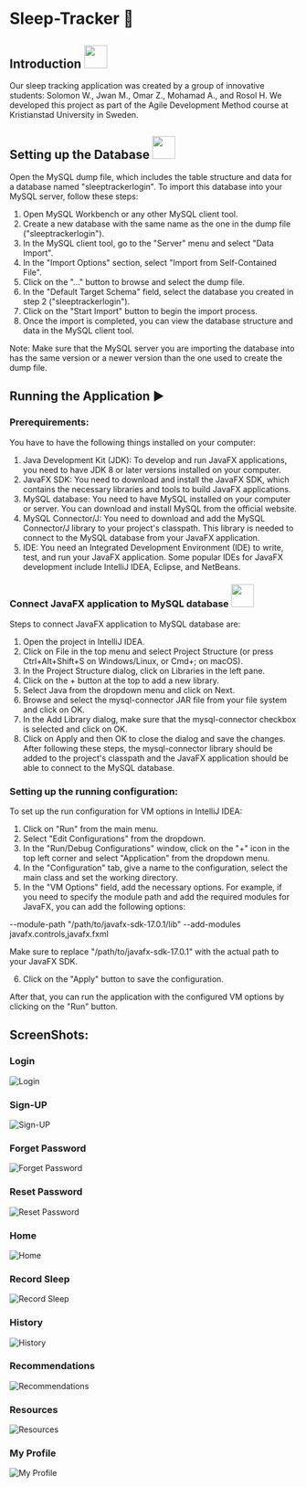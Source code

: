 

# Sleep-Tracker 🛌


## Introduction <img src="https://github.com/Alloush95/test/assets/125370944/adeebf6c-9099-4b74-a346-a482f0b1061c" width="40" />

Our sleep tracking application was created by a group of innovative students: Solomon W., Jwan M., Omar Z., Mohamad A., and Rosol H. We developed this project as part of the Agile Development Method course at Kristianstad University in Sweden.



## Setting up the Database <img src="https://github.com/JwanMardini/Sleep-Tracker/assets/125370944/680abd4c-c840-4bf8-a4df-149db89181da" width="40" />


Open the MySQL dump file, which includes the table structure and data for a database named "sleeptrackerlogin". To import this database into your MySQL server, follow these steps:

1. Open MySQL Workbench or any other MySQL client tool.
2. Create a new database with the same name as the one in the dump file ("sleeptrackerlogin").
3. In the MySQL client tool, go to the "Server" menu and select "Data Import".
4. In the "Import Options" section, select "Import from Self-Contained File".
5. Click on the "..." button to browse and select the dump file.
6. In the "Default Target Schema" field, select the database you created in step 2 ("sleeptrackerlogin").
7. Click on the "Start Import" button to begin the import process.
8. Once the import is completed, you can view the database structure and data in the MySQL client tool.

Note: Make sure that the MySQL server you are importing the database into has the same version or a newer version than the one used to create the dump file.





## Running the Application ▶️
### Prerequirements:
You have to have the following things installed on your computer:
1. Java Development Kit (JDK): To develop and run JavaFX applications, you need to have JDK 8 or later versions installed on your computer.
2. JavaFX SDK: You need to download and install the JavaFX SDK, which contains the necessary libraries and tools to build JavaFX applications.
3. MySQL database: You need to have MySQL installed on your computer or server. You can download and install MySQL from the official website.
4. MySQL Connector/J: You need to download and add the MySQL Connector/J library to your project's classpath. This library is needed to connect to the MySQL database from your JavaFX application.
5. IDE: You need an Integrated Development Environment (IDE) to write, test, and run your JavaFX application. Some popular IDEs for JavaFX development include IntelliJ IDEA, Eclipse, and NetBeans.


### Connect  JavaFX application to MySQL database <img src="https://github.com/JwanMardini/Sleep-Tracker/assets/125370944/8d3ba99d-4544-4121-878e-0f6a0cebeae0" width="40" />
Steps to connect JavaFX application to MySQL database are:
1. Open the project in IntelliJ IDEA.
2. Click on File in the top menu and select Project Structure (or press Ctrl+Alt+Shift+S on Windows/Linux, or Cmd+; on macOS).
3. In the Project Structure dialog, click on Libraries in the left pane.
4. Click on the + button at the top to add a new library.
5. Select Java from the dropdown menu and click on Next.
6. Browse and select the mysql-connector JAR file from your file system and click on OK.
7. In the Add Library dialog, make sure that the mysql-connector checkbox is selected and click on OK.
8. Click on Apply and then OK to close the dialog and save the changes.
After following these steps, the mysql-connector library should be added to the project's classpath and the JavaFX application should be able to connect to the MySQL database.

### Setting up the running configuration:
To set up the run configuration for VM options in IntelliJ IDEA:

1. Click on "Run" from the main menu.
2. Select "Edit Configurations" from the dropdown.
3. In the "Run/Debug Configurations" window, click on the "+" icon in the top left corner and select "Application" from the dropdown menu.
4. In the "Configuration" tab, give a name to the configuration, select the main class and set the working directory.
5. In the "VM Options" field, add the necessary options. For example, if you need to specify the module path and add the required modules for JavaFX, you can add the following options:

--module-path "/path/to/javafx-sdk-17.0.1/lib" --add-modules javafx.controls,javafx.fxml

Make sure to replace "/path/to/javafx-sdk-17.0.1" with the actual path to your JavaFX SDK.

6. Click on the "Apply" button to save the configuration.

After that, you can run the application with the configured VM options by clicking on the "Run" button.


## ScreenShots:

### Login
![Login](https://github.com/OmarZarifa/Sleep-Tracker/blob/main/ScreenShots/Login.png?raw=true)

### Sign-UP
![Sign-UP](https://github.com/OmarZarifa/Sleep-Tracker/blob/main/ScreenShots/Sign-up.png?raw=true)

### Forget Password
![Forget Password](https://github.com/OmarZarifa/Sleep-Tracker/blob/main/ScreenShots/Forget%20Password.png?raw=true)

### Reset Password
![Reset Password](https://github.com/OmarZarifa/Sleep-Tracker/blob/main/ScreenShots/Reset%20Password.png?raw=true)

### Home
![Home](https://github.com/OmarZarifa/Sleep-Tracker/blob/main/ScreenShots/Home.png?raw=true)

### Record Sleep
![Record Sleep](https://github.com/OmarZarifa/Sleep-Tracker/blob/main/ScreenShots/Record%20Sleep.png?raw=true)

### History
![History](https://github.com/OmarZarifa/Sleep-Tracker/blob/main/ScreenShots/History.png?raw=true)

### Recommendations
![Recommendations](https://github.com/OmarZarifa/Sleep-Tracker/blob/main/ScreenShots/Recommendations.png?raw=true)

### Resources
![Resources](https://github.com/OmarZarifa/Sleep-Tracker/blob/main/ScreenShots/Resources.png?raw=true)

### My Profile
![My Profile](https://github.com/OmarZarifa/Sleep-Tracker/blob/main/ScreenShots/My%20Profile.png?raw=true)

